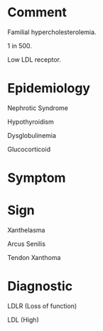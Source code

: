 # Comment

Familial hypercholesterolemia.

1 in 500.

Low LDL receptor.

# Epidemiology

Nephrotic Syndrome

Hypothyroidism

Dysglobulinemia

Glucocorticoid

# Symptom

# Sign

Xanthelasma

Arcus Senilis

Tendon Xanthoma

# Diagnostic

LDLR
(Loss of function)

LDL
(High)
